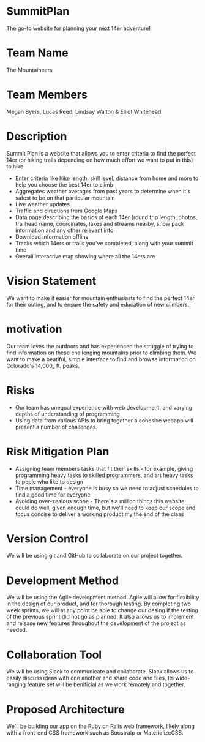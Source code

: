 # SummitPlan
The go-to website for planning your next 14er adventure!

# Team Name
The Mountaineers

# Team Members
Megan Byers, Lucas Reed, Lindsay Walton & Elliot Whitehead

# Description
Summit Plan is a website that allows you to enter criteria to find the perfect 14er (or hiking trails depending on how much effort we want to put in this) to hike.
* Enter criteria like hike length, skill level, distance from home and more to help you choose the best 14er to climb
* Aggregates weather averages from past years to determine when it's safest to be on that particular mountain
* Live weather updates
* Traffic and directions from Google Maps
* Data page describing the basics of each 14er (round trip length, photos, trailhead name, coordinates, lakes and streams nearby, snow pack information and any other relevant info
* Download information offline
* Tracks which 14ers or trails you've completed, along with your summit time
* Overall interactive map showing where all the 14ers are

# Vision Statement
We want to make it easier for mountain enthusiasts to find the perfect 14er for their outing, and to ensure the safety and education of new climbers.

# motivation
Our team loves the outdoors and has experienced the struggle of trying to find information on these challenging mountains prior to climbing them. We want to make a beatiful, simple interface to find and browse information on Colorado's 14,000_ ft. peaks.

# Risks
* Our team has unequal experience with web development, and varying depths of understanding of programming
* Using data from various APIs to bring together a cohesive webapp will present a number of challenges

# Risk Mitigation Plan
* Assigning team members tasks that fit their skills - for example, giving programming heavy tasks to skilled programmers, and art heavy tasks to peple who like to design
* Time management - everyone is busy so we need to adjust schedules to find a good time for everyone
* Avoiding over-zealous scope - There's a million things this website could do well, given enough time, but we'll need to keep our scope and focus concise to deliver a working product my the end of the class

# Version Control
We will be using git and GitHub to collaborate on our project together. 

# Development Method
We will be using the Agile development method. Agile will allow for flexibility in the design of our product, and for thorough testing. By completing two week sprints, we will at any point be able to change our desing if the testing of the previous sprint did not go as planned. It also allows us to implement and relsase new features throughout the development of the project as needed.

# Collaboration Tool
We will be using Slack to communicate and collaborate. Slack allows us to easily discuss ideas with one another and share code and files. Its wide-ranging feature set will be benificial as we work remotely and together.

# Proposed Architecture
We'll be building our app on the Ruby on Rails web framework, likely along with a front-end CSS framework such as Boostratp or MaterializeCSS. 


